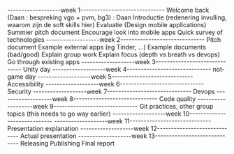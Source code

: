 -------------------week 1------------------------------
Welcome back (Daan : bespreking vgo + pvm, bg3) : Daan
Introductie (redenering invulling, waarom zijn de soft skills hier)
Evaluatie
(Design mobile applications)
Summier pitch document
Encourage look into mobile apps
Quick survey of technologies
-------------------week 2------------------------------
Pitch document
Example external apps (eg Tinder, ...)
Example documents (bad/good)
Explain group work
Explain focus (depth vs breath vs devops)
Go through existing apps
-------------------week 3------------------------------
Unity day
-------------------week 4------------------------------
not-game day
-------------------week 5-----------------------------
Accessibility
-------------------week 6------------------------------
Security
-------------------week 7------------------------------
Devops
-------------------week 8------------------------------
Code quality
-------------------week 9------------------------------
Git practices, other group topics (this needs to go way earlier)
-------------------week 10-----------------------------
-------------------week 11-----------------------------
Presentation explanation
-------------------week 12-----------------------------
Actual presentation
-------------------week 13-----------------------------
Releasing
Publishing
Final report